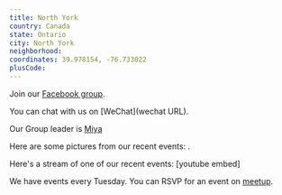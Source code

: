 ```yaml
---
title: North York
country: Canada
state: Ontario
city: North York
neighborhood: 
coordinates: 39.978154, -76.733022
plusCode:
---
```

Join our [Facebook group](https://www.facebook.com/groups/free.code.camp.north.york).

You can chat with us on [WeChat](wechat URL).

Our Group leader is [Miya](freecodecamp.org/miya)

Here are some pictures from our recent events:
![]().

Here's a stream of one of our recent events:
[youtube embed]

We have events every Tuesday. You can RSVP for an event on [meetup](meetupurl).
